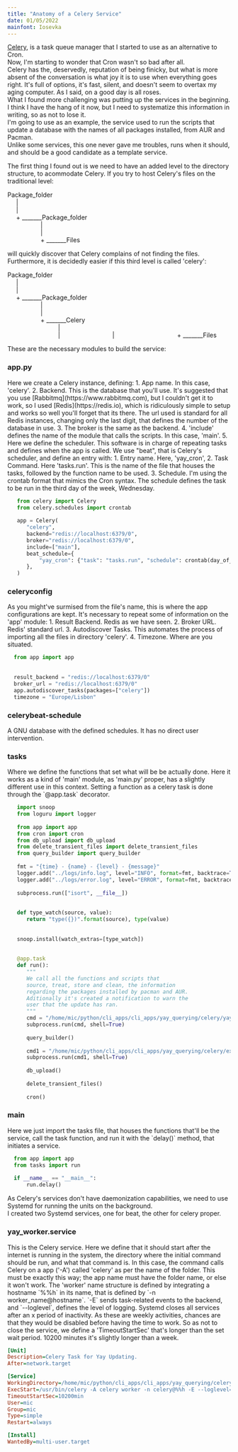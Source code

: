 ```yaml
---
title: "Anatomy of a Celery Service"
date: 01/05/2022
mainfont: Iosevka
---
```


[Celery](https://docs.celeryq.dev/en/stable/getting-started/introduction.html),
is a task queue manager that I started to use as an alternative to Cron.  
Now, I'm starting to wonder that Cron wasn't so bad after all.  
Celery has the, deservedly, reputation of being finicky, but what is more absent
of the conversation is what joy it is to use when everything goes right. It's
full of options, it's fast, silent, and doesn't seem to overtax my aging
computer. As I said, on a good day is all roses.  
What I found more challenging was putting up the services in the beginning. I
think I have the hang of it now, but I need to systematize this information in
writing, so as not to lose it.  
I'm going to use as an example, the service used to run the scripts that
update a database with the names of all packages installed, from AUR and Pacman.  
Unlike some services, this one never gave me troubles, runs when it should, and
should be a good candidate as a template service.  

The first thing I found out is we need to have an added level to the directory
structure, to acommodate Celery. If you try to host Celery's files on the
traditional level:  

Package_folder  
&nbsp;&nbsp;&nbsp;&nbsp;&nbsp;|  
&nbsp;&nbsp;&nbsp;&nbsp;&nbsp;|  
&nbsp;&nbsp;&nbsp;&nbsp;&nbsp;+ _______Package_folder  
&nbsp;&nbsp;&nbsp;&nbsp;&nbsp; &nbsp;&nbsp;&nbsp;&nbsp;&nbsp;&nbsp; &nbsp;&nbsp;&nbsp;&nbsp;&nbsp;&nbsp;|  
&nbsp;&nbsp;&nbsp;&nbsp;&nbsp; &nbsp;&nbsp;&nbsp;&nbsp;&nbsp;&nbsp; &nbsp;&nbsp;&nbsp;&nbsp;&nbsp;&nbsp;|  
&nbsp;&nbsp;&nbsp;&nbsp;&nbsp; &nbsp;&nbsp;&nbsp;&nbsp;&nbsp;&nbsp; &nbsp;&nbsp;&nbsp;&nbsp;&nbsp;&nbsp;+ _______Files  
  
will quickly discover that Celery complains of not finding the files.
Furthermore, it is decidedly easier if this third level is called 'celery':  
  
Package_folder  
&nbsp;&nbsp;&nbsp;&nbsp;&nbsp;|  
&nbsp;&nbsp;&nbsp;&nbsp;&nbsp;|  
&nbsp;&nbsp;&nbsp;&nbsp;&nbsp;+ _______Package_folder  
&nbsp;&nbsp;&nbsp;&nbsp;&nbsp; &nbsp;&nbsp;&nbsp;&nbsp;&nbsp;&nbsp; &nbsp;&nbsp;&nbsp;&nbsp;&nbsp;&nbsp;|  
&nbsp;&nbsp;&nbsp;&nbsp;&nbsp; &nbsp;&nbsp;&nbsp;&nbsp;&nbsp;&nbsp; &nbsp;&nbsp;&nbsp;&nbsp;&nbsp;&nbsp;|  
&nbsp;&nbsp;&nbsp;&nbsp;&nbsp; &nbsp;&nbsp;&nbsp;&nbsp;&nbsp;&nbsp; &nbsp;&nbsp;&nbsp;&nbsp;&nbsp;&nbsp;+ _______Celery  
&nbsp;&nbsp;&nbsp;&nbsp;&nbsp; &nbsp;&nbsp;&nbsp;&nbsp;&nbsp;&nbsp; &nbsp;&nbsp;&nbsp;&nbsp;&nbsp;&nbsp;&nbsp;&nbsp;&nbsp;&nbsp; &nbsp;&nbsp;&nbsp;&nbsp;&nbsp;|    
&nbsp;&nbsp;&nbsp;&nbsp;&nbsp; &nbsp;&nbsp;&nbsp;&nbsp;&nbsp;&nbsp; &nbsp;&nbsp;&nbsp;&nbsp;&nbsp;&nbsp;&nbsp;&nbsp;&nbsp;&nbsp; &nbsp;&nbsp;&nbsp;&nbsp;&nbsp;| 
&nbsp;&nbsp;&nbsp;&nbsp;&nbsp; &nbsp;&nbsp;&nbsp;&nbsp;&nbsp;&nbsp; &nbsp;&nbsp;&nbsp;&nbsp;&nbsp;&nbsp;&nbsp;&nbsp;&nbsp;&nbsp; &nbsp;&nbsp;&nbsp;&nbsp;&nbsp;| 
&nbsp;&nbsp;&nbsp;&nbsp;&nbsp; &nbsp;&nbsp;&nbsp;&nbsp;&nbsp;&nbsp; &nbsp;&nbsp;&nbsp;&nbsp;&nbsp;&nbsp;&nbsp;&nbsp;&nbsp;&nbsp;&nbsp;&nbsp;&nbsp;&nbsp;&nbsp;&nbsp;&nbsp;&nbsp;&nbsp;&nbsp;&nbsp;&nbsp;+ _______Files
  

These are the necessary modules to build the service:  
  
<h3>app.py</h3>  
Here we create a Celery instance, defining:  
1. App name. In this case, 'celery'.  
2. Backend. This is the database that you'll use. It's suggested that you use
   [Rabbitmq](https://www.rabbitmq.com), but I couldn't get it to work, so I
   used [Redis](https://redis.io), which is ridiculously simple to setup and
   works so well you'll forget that its there.  
   The url used is standard for all Redis instances, changing only the last
   digit, that defines the number of the database in use.  
3. The broker is the same as the backend.  
4. 'include' defines the name of the module that calls the scripts. In this
    case, 'main'.  
5. Here we define the scheduler. This software is in charge of repeating tasks
   and defines when the app is called. We use "beat", that is Celery's
   scheduler, and define an entry with:  
   1. Entry name. Here, 'yay_cron',  
   2. Task Command. Here 'tasks.run'. This is the name of the file that houses
      the tasks, followed by the function name to be used.  
   3. Schedule. I'm using the crontab format that mimics the Cron syntax. The
      schedule defines the task to be run in the third day of the week,
      Wednesday.  

```python
   from celery import Celery
   from celery.schedules import crontab
  
   app = Celery(
      "celery",
      backend="redis://localhost:6379/0",
      broker="redis://localhost:6379/0",
      include=["main"],
      beat_schedule={
          "yay_cron": {"task": "tasks.run", "schedule": crontab(day_of_week=3)},
      },
   )
```
  
  
<h3>celeryconfig</h3>
As you might've surmised from the file's name, this is where the app
configurations are kept. It's necessary to repeat some of information on the
'app' module:  
1. Result Backend. Redis as we have seen.  
2. Broker URL. Redis' standard url.  
3. Autodiscover Tasks. This automates the process of importing all the files in
   directory 'celery'.  
4. Timezone. Where are you situated.  

```python
  from app import app
  
  
  result_backend = "redis://localhost:6379/0"
  broker_url = "redis://localhost:6379/0"
  app.autodiscover_tasks(packages=["celery"])
  timezone = "Europe/Lisbon"
```


<h3>celerybeat-schedule</h3>
A GNU database with the defined schedules. It has no direct user intervention.  


<h3>tasks</h3>
Where we define the functions that set what will be be actually done.  
Here it works as a kind of 'main' module, as 'main.py' proper, has a slightly
different use in this context.  
Setting a function as a celery task is done through the `@app.task` decorator.  

```python
   import snoop
   from loguru import logger
  
   from app import app
   from cron import cron
   from db_upload import db_upload
   from delete_transient_files import delete_transient_files
   from query_builder import query_builder
  
   fmt = "{time} - {name} - {level} - {message}"
   logger.add("../logs/info.log", level="INFO", format=fmt, backtrace=True, diagnose=True)  # noqa: E501
   logger.add("../logs/error.log", level="ERROR", format=fmt, backtrace=True, diagnose=True)  # noqa: E501
  
   subprocess.run(["isort", __file__])
  
  
   def type_watch(source, value):
      return "type({})".format(source), type(value)
  
  
   snoop.install(watch_extras=[type_watch])
  
  
   @app.task
   def run():
      """
      We call all the functions and scripts that
      source, treat, store and clean, the information
      regarding the packages installed by pacman and AUR.
      Aditionally it's created a notification to warn the
      user that the update has ran.
      """
      cmd = "/home/mic/python/cli_apps/cli_apps/yay_querying/celery/yay_lst.sh"
      subprocess.run(cmd, shell=True)
  
      query_builder()
  
      cmd1 = "/home/mic/python/cli_apps/cli_apps/yay_querying/celery/extract_file_info.sh"
      subprocess.run(cmd1, shell=True)
  
      db_upload()
  
      delete_transient_files()
  
      cron()
```


<h3>main</h3>
Here we just import the tasks file, that houses the functions that'll be the
service, call the task function, and run it with the `delay()` method, that
initiates a service.  

```python
  from app import app
  from tasks import run
  
  if __name__ == "__main__":
      run.delay()
```


As Celery's services don't have daemonization capabilities, we need to use
Systemd for running the units on the background.  
I created two Systemd services, one for beat, the other for celery proper.  

<h3>yay_worker.service</h3>
This is the Celery service. Here we define that it should start after the
internet is running in the system, the directory where the initial command
should be run, and what that command is.  
In this case, the command calls Celery on a app ('-A') called 'celery' as per
the name of the folder. This must be exactly this way; the app name must have
the folder name, or else it won't work. The 'worker' name structure is defined
by integrating a hostname `%%h` in its name, that is defined by `-n
worker_name@hostname`. `-E` sends task-related events to the backend, and
`--loglevel`, defines the level of logging.  
Systemd closes all services after an x period of inactivity. As these are weekly
activities, chances are that they would be disabled before having the time to
work. So as not to close the service, we define a 'TimeoutStartSec' that's
longer than the set wait period. 10200 minutes it's slightly longer than a week.  

```ini
[Unit]
Description=Celery Task for Yay Updating.
After=network.target

[Service]
WorkingDirectory=/home/mic/python/cli_apps/cli_apps/yay_querying/celery
ExecStart=/usr/bin/celery -A celery worker -n celery@%%h -E --loglevel=INFO
TimeoutStartSec=10200min
User=mic
Group=mic
Type=simple
Restart=always

[Install]
WantedBy=multi-user.target
```
